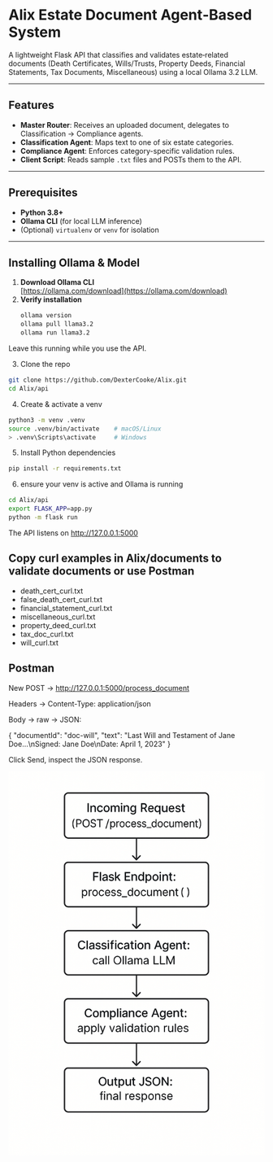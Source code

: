 # Alix Estate Document Agent‐Based System

A lightweight Flask API that classifies and validates estate‐related documents (Death Certificates, Wills/Trusts, Property Deeds, Financial Statements, Tax Documents, Miscellaneous) using a local Ollama 3.2 LLM.

---

## Features

- **Master Router**: Receives an uploaded document, delegates to Classification → Compliance agents.  
- **Classification Agent**: Maps text to one of six estate categories.  
- **Compliance Agent**: Enforces category-specific validation rules.  
- **Client Script**: Reads sample `.txt` files and POSTs them to the API.  


---

## Prerequisites

- **Python 3.8+**  
- **Ollama CLI** (for local LLM inference)  
- (Optional) `virtualenv` or `venv` for isolation  

---

## Installing Ollama & Model

1. **Download Ollama CLI**  
   [https://ollama.com/download](https://ollama.com/download)  
2. **Verify installation**  
   ```bash
   ollama version
   ollama pull llama3.2
   ollama run llama3.2

Leave this running while you use the API.


3. Clone the repo
  ```bash
  git clone https://github.com/DexterCooke/Alix.git
  cd Alix/api
  ```


4. Create & activate a venv
  ```bash
python3 -m venv .venv
source .venv/bin/activate    # macOS/Linux
> .venv\Scripts\activate     # Windows
````

5. Install Python dependencies
  ```bash
pip install -r requirements.txt
````

6. ensure your venv is active and Ollama is running
  ```bash
cd Alix/api
export FLASK_APP=app.py
python -m flask run
```

The API listens on http://127.0.0.1:5000


## Copy curl examples in Alix/documents to validate documents or use Postman
- death_cert_curl.txt
- false_death_cert_curl.txt
- financial_statement_curl.txt
- miscellaneous_curl.txt
- property_deed_curl.txt
- tax_doc_curl.txt
- will_curl.txt


## Postman
New POST → http://127.0.0.1:5000/process_document

Headers → Content-Type: application/json

Body → raw → JSON:

{
  "documentId": "doc-will",
  "text": "Last Will and Testament of Jane Doe...\nSigned: Jane Doe\nDate: April 1, 2023"
}

Click Send, inspect the JSON response.



![alt text](image-1.png)


